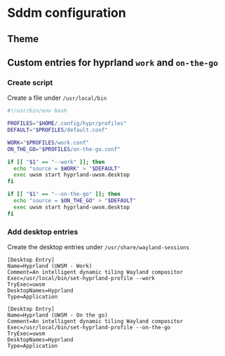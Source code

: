 # Sddm configuration

## Theme

## Custom entries for hyprland `work` and `on-the-go`

### Create script

Create a file under `/usr/local/bin`

```bash
#!/usr/bin/env bash

PROFILES="$HOME/.config/hypr/profiles"
DEFAULT="$PROFILES/default.conf"

WORK="$PROFILES/work.conf"
ON_THE_GO="$PROFILES/on-the-go.conf"

if [[ "$1" == "--work" ]]; then
  echo "source = $WORK" > "$DEFAULT"
  exec uwsm start hyprland-uwsm.desktop
fi

if [[ "$1" == "--on-the-go" ]]; then
  echo "source = $ON_THE_GO" > "$DEFAULT"
  exec uwsm start hyprland-uwsm.desktop
fi
```

### Add desktop entries

Create the desktop entries under `/usr/share/wayland-sessions`

```hyprland-uwsm-work.desktop
[Desktop Entry]
Name=Hyprland (UWSM - Work)
Comment=An intelligent dynamic tiling Wayland compositor
Exec=/usr/local/bin/set-hyprland-profile --work
TryExec=uwsm
DesktopNames=Hyprland
Type=Application
```

```hyprland-uwsm-on-the-go.desktop
[Desktop Entry]
Name=Hyprland (UWSM - On the go)
Comment=An intelligent dynamic tiling Wayland compositor
Exec=/usr/local/bin/set-hyprland-profile --on-the-go
TryExec=uwsm
DesktopNames=Hyprland
Type=Application
```
